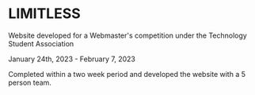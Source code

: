 # LIMITLESS
Website developed for a Webmaster's competition under the Technology Student Association

January 24th, 2023 - February 7, 2023

Completed within a two week period and developed the website with a 5 person team. 
